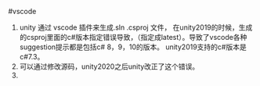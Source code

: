 #vscode

1. unity 通过 vscode 插件来生成.sln .csproj 文件， 在unity2019的时候，生成的csproj里面的c#版本指定错误导致，（指定成latest）。导致了vscode各种suggestion提示都是包括c# 8，9，10的版本。
unity2019支持的c#版本是c#7.3。
2. 可以通过修改源码，unity2020之后unity改正了这个错误。
3. 